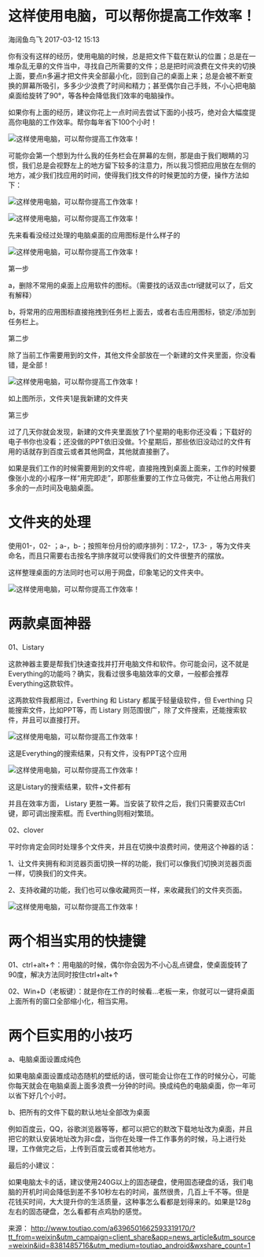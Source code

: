# 这样使用电脑，可以帮你提高工作效率！

海阔鱼鸟飞 2017-03-12 15:13

你有没有这样的经历，使用电脑的时候，总是把文件下载在默认的位置；总是在一堆杂乱无章的文件当中，寻找自己所需要的文件；总是把时间浪费在文件夹的切换上面，要点n多遍才把文件夹全部最小化，回到自己的桌面上来；总是会被不断变换的屏幕所吸引，多多少少浪费了时间和精力；甚至偶尔自己手贱，不小心把电脑桌面给旋转了90°，等各种会降低我们效率的电脑操作。

如果你有上面的经历，建议你花上一点时间去尝试下面的小技巧，绝对会大幅度提高你电脑的工作效率。帮你每年省下100个小时！

![这样使用电脑，可以帮你提高工作效率！](image-201711081458/0.81961475486932.png)

可能你会第一个想到为什么我的任务栏会在屏幕的左侧，那是由于我们眼睛的习惯，我们总是会视野左上的地方留下较多的注意力，所以我习惯把应用放在左侧的地方，减少我们找应用的时间，使得我们找文件的时候更加的方便，操作方法如下：

![这样使用电脑，可以帮你提高工作效率！](image-201711081458/0.8320503964406938.png)

![这样使用电脑，可以帮你提高工作效率！](image-201711081458/0.8580599085843656.png)

先来看看没经过处理的电脑桌面的应用图标是什么样子的

![这样使用电脑，可以帮你提高工作效率！](image-201711081458/0.1472676049929933.png)

第一步

a，删除不常用的桌面上应用软件的图标。（需要找的话双击ctrl键就可以了，后文有解释）

b，将常用的应用图标直接拖拽到任务栏上面去，或者右击应用图标，锁定/添加到任务栏上。

第二步

除了当前工作需要用到的文件，其他文件全部放在一个新建的文件夹里面，你没看错，是全部！

![这样使用电脑，可以帮你提高工作效率！](image-201711081458/0.5234255500838341.png)

如上图所示，文件夹1是我新建的文件夹

第三步

过了几天你就会发现，新建的文件夹里面放了1个星期的电影你还没看；下载好的电子书你也没看；还没做的PPT依旧没做。1个星期后，那些依旧没动过的文件有用的话就存到百度云或者其他网盘，其他就直接删了。

如果是我们工作的时候需要用到的文件呢，直接拖拽到桌面上面来，工作的时候要像张小龙的小程序一样“用完即走”，即那些重要的工作立马做完，不让他占用我们多余的一点时间及电脑桌面。

# 文件夹的处理

使用01-，02- ；a-，b-；按照年份月份的顺序排列：17.2-，17.3- ，等为文件夹命名，而且只需要右击按名字排序就可以使得我们的文件很整齐的摆放。

这样整理桌面的方法同时也可以用于网盘，印象笔记的文件夹中。

![这样使用电脑，可以帮你提高工作效率！](image-201711081458/0.10194547978194901.png)

# 两款桌面神器

01、Listary

这款神器主要是帮我们快速查找并打开电脑文件和软件。你可能会问，这不就是Everything的功能吗？确实，我看过很多电脑效率的文章，一般都会推荐Everything这款软件。

这两款软件我都用过，Everthing 和 Listary 都属于轻量级软件，但 Everthing 只能搜索文件，比如PPT等，而 Listary 则范围很广，除了文件搜索，还能搜索软件，并且可以直接打开。

![这样使用电脑，可以帮你提高工作效率！](image-201711081458/0.8283560866005895.png)

这是Everything的搜索结果，只有文件，没有PPT这个应用

![这样使用电脑，可以帮你提高工作效率！](image-201711081458/0.3327041774643873.png)

这是Listary的搜索结果，软件+文件都有

并且在效率方面， Listary 更胜一筹。当安装了软件之后，我们只需要双击Ctrl 键，即可调出搜索框。而 Everthing则相对繁琐。

02、clover

平时你肯定会同时处理多个文件夹，并且在切换中浪费时间，使用这个神器的话：

1、让文件夹拥有和浏览器页面切换一样的功能，我们可以像我们切换浏览器页面一样，切换我们的文件夹。

2、支持收藏的功能，我们也可以像收藏网页一样，来收藏我们的文件夹页面。

![这样使用电脑，可以帮你提高工作效率！](image-201711081458/0.015385739183407354.png)

# 两个相当实用的快捷键

01、ctrl+alt+↑：用电脑的时候，偶尔你会因为不小心乱点键盘，使桌面旋转了90度，解决方法同时按住ctrl+alt+↑

02、Win+D（老板键）：就是你在工作的时候看...老板一来，你就可以一键将桌面上面所有的窗口全部缩小化，相当实用。

# 两个巨实用的小技巧

a、电脑桌面设置成纯色

如果电脑桌面设置成动态随机的壁纸的话，很可能会让你在工作的时候分心，可能你每天就会在电脑桌面上面多浪费一分钟的时间。换成纯色的电脑桌面，你一年可以省下好几个小时。

b、把所有的文件下载的默认地址全部改为桌面

例如百度云，QQ，谷歌浏览器等等，都可以把它的默改下载地址改为桌面，并且把它的默认安装地址改为非c盘，当你在处理一件工作事务的时候，马上进行处理，工作做完之后，上传到百度云或者其他地方。

最后的小建议：

如果电脑太卡的话，建议使用240G以上的固态硬盘，使用固态硬盘的话，我们电脑的开机时间会降低到差不多10秒左右的时间，虽然很贵，几百上千不等。但是花钱买时间，大大提升你的生活质量，这种事怎么看都是划得来的。如果是128g左右的固态硬盘，怎么看都有点鸡肋的感觉。

来源： <http://www.toutiao.com/a6396501662593319170/?tt_from=weixin&utm_campaign=client_share&app=news_article&utm_source=weixin&iid=8381485716&utm_medium=toutiao_android&wxshare_count=1>